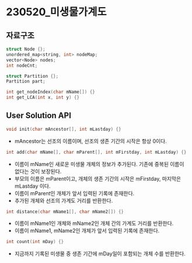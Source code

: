 # 230520_미생물가계도

## 자료구조

```cpp
struct Node {};
unordered_map<string, int> nodeMap;
vector<Node> nodes;
int nodeCnt;

struct Partition {};
Partition part;
```

```cpp
int get_nodeIndex(char mName[]) {}
int get_LCA(int x, int y) {}
```

## User Solution API

```cpp
void init(char mAncestor[], int mLastday) {}
```
- mAncestor는 선조의 이름이며, 선조의 생존 기간의 시작은 항상 0이다.

```cpp
int add(char mName[], char mParent[], int mFirstday, int mLastday) {}
```
- 이름이 mName인 새로운 미생물 개체의 정보가 추가된다. 기존에 중복된 이름이 없다는 것이 보장된다.
- 부모의 이름은 mParent이고, 개체의 생존 기간의 시작은 mFirstday, 마지막은 mLastday 이다.
- 이름이 mParent인 개체가 앞서 입력된 기록에 존재한다.
- 추가된 개체와 선조의 가계도 거리를 반환한다.

```cpp
int distance(char mName1[], char mName2[]) {}
```
- 이름이 mName1인 개체와 mName2인 개체 간의 가계도 거리를 반환한다.
- 이름이 mName1, mName2인 개체가 앞서 입력된 기록에 존재한다.

```cpp
int count(int mDay) {}
```
- 지금까지 기록된 미생물 중 생존 기간에 mDay일이 포함되는 개체 수를 반환한다.
